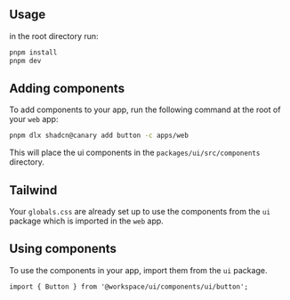 ## Usage

in the root directory run:

```bash
pnpm install
pnpm dev
```

## Adding components

To add components to your app, run the following command at the root of your `web` app:

```bash
pnpm dlx shadcn@canary add button -c apps/web
```

This will place the ui components in the `packages/ui/src/components` directory.

## Tailwind

Your `globals.css` are already set up to use the components from the `ui` package which is imported in the `web` app.

## Using components

To use the components in your app, import them from the `ui` package.

```tsx
import { Button } from '@workspace/ui/components/ui/button';
```